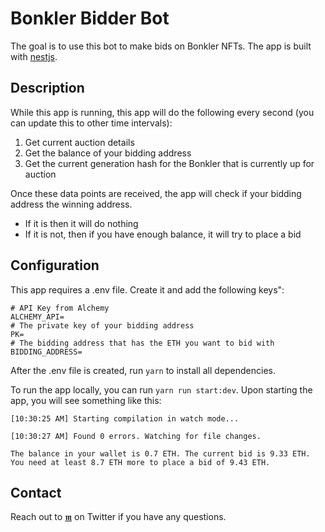 # Bonkler Bidder Bot

The goal is to use this bot to make bids on Bonkler NFTs. The app is built with [nestjs](https://nestjs.com/).

## Description

While this app is running, this app will do the following every second (you can update this to other time intervals):

1. Get current auction details
2. Get the balance of your bidding address
3. Get the current generation hash for the Bonkler that is currently up for auction

Once these data points are received, the app will check if your bidding address the winning address.

- If it is then it will do nothing
- If it is not, then if you have enough balance, it will try to place a bid

## Configuration

This app requires a .env file. Create it and add the following keys":

```
# API Key from Alchemy
ALCHEMY_API=
# The private key of your bidding address
PK=
# The bidding address that has the ETH you want to bid with
BIDDING_ADDRESS=
```

After the .env file is created, run `yarn` to install all dependencies.

To run the app locally, you can run `yarn run start:dev`. Upon starting the app, you will see something like this:

```
[10:30:25 AM] Starting compilation in watch mode...

[10:30:27 AM] Found 0 errors. Watching for file changes.

The balance in your wallet is 0.7 ETH. The current bid is 9.33 ETH. You need at least 8.7 ETH more to place a bid of 9.43 ETH.
```

## Contact

Reach out to [𝖒](https://twitter.com/mehranhydary) on Twitter if you have any questions.
